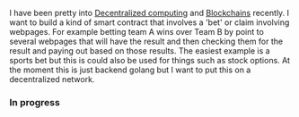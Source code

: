 I have been pretty into [Decentralized computing](https://en.wikipedia.org/wiki/Decentralized_computing) and [Blockchains](https://en.wikipedia.org/wiki/Blockchain) recently. I want to build a kind of smart contract that involves a 'bet' or claim involving webpages. For example betting team A wins over Team B by point to several webpages that will have the result and then checking them for the result and paying out based on those results. The easiest example is a sports bet but this is could also be used for things such as stock options. At the moment this is just backend golang but I want to put this on a decentralized network.

### In progress
